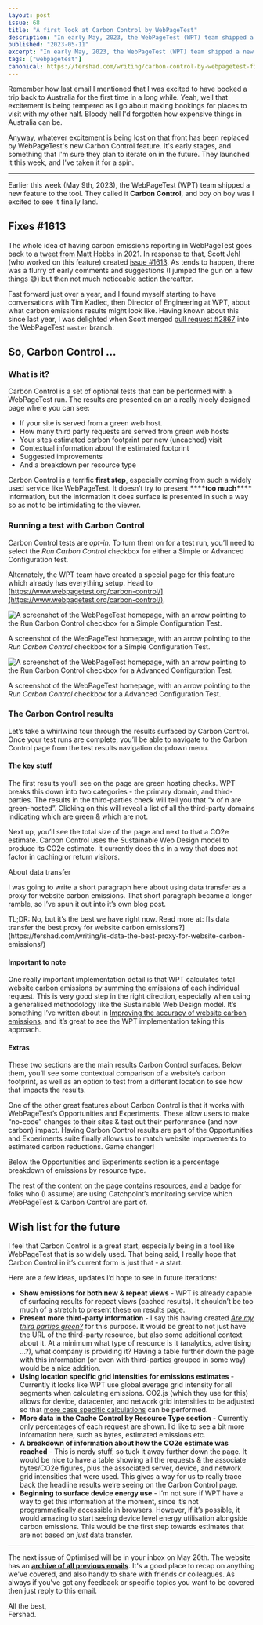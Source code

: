 ```yaml
---
layout: post
issue: 68
title: "A first look at Carbon Control by WebPageTest"
description: "In early May, 2023, the WebPageTest (WPT) team shipped a new feature to the tool. They called it Carbon Control, and boy oh boy was I excited to see it finally land. "
published: "2023-05-11"
excerpt: "In early May, 2023, the WebPageTest (WPT) team shipped a new feature to the tool. They called it Carbon Control, and boy oh boy was I excited to see it finally land. "
tags: ["webpagetest"]
canonical: https://fershad.com/writing/carbon-control-by-webpagetest-first-look/
---
```


Remember how last email I mentioned that I was excited to have booked a trip back to Australia for the first time in a long while. Yeah, well that excitement is being tempered as I go about making bookings for places to visit with my other half. Bloody hell I'd forgotten how expensive things in Australia can be.

Anyway, whatever excitement is being lost on that front has been replaced by WebPageTest's new Carbon Control feature. It's early stages, and something that I'm sure they plan to iterate on in the future. They launched it this week, and I've taken it for a spin.

---

<!-- # A first look at Carbon Control by WebPageTest -->

Earlier this week (May 9th, 2023), the WebPageTest (WPT) team shipped a new feature to the tool. They called it **Carbon Control**, and boy oh boy was I excited to see it finally land.

## Fixes #1613

The whole idea of having carbon emissions reporting in WebPageTest goes back to a [tweet from Matt Hobbs](https://twitter.com/TheRealNooshu/status/1457681398249267200) in 2021. In response to that, Scott Jehl (who worked on this feature) created [issue #1613](https://github.com/WPO-Foundation/webpagetest/issues/1613). As tends to happen, there was a flurry of early comments and suggestions (I jumped the gun on a few things 😅) but then not much noticeable action thereafter.

Fast forward just over a year, and I found myself starting to have conversations with Tim Kadlec, then Director of Engineering at WPT, about what carbon emissions results might look like. Having known about this since last year, I was delighted when Scott merged [pull request #2867](https://github.com/WPO-Foundation/webpagetest/pull/2867) into the WebPageTest `master` branch.

## So, Carbon Control …

### What is it?

Carbon Control is a set of optional tests that can be performed with a WebPageTest run. The results are presented on an a really nicely designed page where you can see:

- If your site is served from a green web host.
- How many third party requests are served from green web hosts
- Your sites estimated carbon footprint per new (uncached) visit
- Contextual information about the estimated footprint
- Suggested improvements
- And a breakdown per resource type

Carbon Control is a terrific **first step**, especially coming from such a widely used service like WebPageTest. It doesn’t try to present **\*\*\*\***too much**\*\*\*\*** information, but the information it does surface is presented in such a way so as not to be intimidating to the viewer.

### Running a test with Carbon Control

Carbon Control tests are _opt-in._ To turn them on for a test run, you’ll need to select the _Run Carbon Control_ checkbox for either a Simple or Advanced Configuration test.

Alternately, the WPT team have created a special page for this feature which already has everything setup. Head to [https://www.webpagetest.org/carbon-control/](https://www.webpagetest.org/carbon-control/).

![A screenshot of the WebPageTest homepage, with an arrow pointing to the Run Carbon Control checkbox for a Simple Configuration Test.](https://fershad.com/image/fetch/f_avif/q_auto/https://cdn.sanity.io/images/twtrbzfo/production/623e26ea9f6b78db02b7a8fc22b1ea4b9ba31d25-2190x930.png?auto=format)

A screenshot of the WebPageTest homepage, with an arrow pointing to the _Run Carbon Control_ checkbox for a Simple Configuration Test.

![A screenshot of the WebPageTest homepage, with an arrow pointing to the Run Carbon Control checkbox for a Advanced Configuration Test.](https://fershad.com/image/fetch/f_avif/q_auto/https://cdn.sanity.io/images/twtrbzfo/production/ade3d70c1f57137e1a0a30470afbe16798bfca29-2190x882.png?auto=format)

A screenshot of the WebPageTest homepage, with an arrow pointing to the _Run Carbon Control_ checkbox for a Advanced Configuration Test.

### The Carbon Control results

Let’s take a whirlwind tour through the results surfaced by Carbon Control. Once your test runs are complete, you’ll be able to navigate to the Carbon Control page from the test results navigation dropdown menu.

#### The key stuff

The first results you’ll see on the page are green hosting checks. WPT breaks this down into two categories - the primary domain, and third-parties. The results in the third-parties check will tell you that “x of n are green-hosted”. Clicking on this will reveal a list of all the third-party domains indicating which are green & which are not.

Next up, you’ll see the total size of the page and next to that a CO2e estimate. Carbon Control uses the Sustainable Web Design model to produce its CO2e estimate. It currently does this in a way that does not factor in caching or return visitors.

<div class="callout">
<p class="h3 title">About data transfer</p>
<div><p>I was going to write a short paragraph here about using data transfer as a proxy for website carbon emissions. That short paragraph became a longer ramble, so I’ve spun it out into it’s own blog post.</p><p>TL;DR: No, but it’s the best we have right now. Read more at: [Is data transfer the best proxy for website carbon emissions?](https://fershad.com/writing/is-data-the-best-proxy-for-website-carbon-emissions/) </p>
</div>
</div>

#### Important to note

One really important implementation detail is that WPT calculates total website carbon emissions by [summing the emissions](https://github.com/WPO-Foundation/webpagetest/blob/master/www/assets/js/conditional_metrics/carbon-footprint.js#LL79C2-L98C6) of each individual request. This is very good step in the right direction, especially when using a generalised methodology like the Sustainable Web Design model. It’s something I’ve written about in [Improving the accuracy of website carbon emissions](https://fershad.com/writing/improving-the-accuracy-of-website-carbon-emissions-estimates/#beyond-the-ballpark), and it’s great to see the WPT implementation taking this approach.

#### Extras

These two sections are the main results Carbon Control surfaces. Below them, you’ll see some contextual comparison of a website’s carbon footprint, as well as an option to test from a different location to see how that impacts the results.

One of the other great features about Carbon Control is that it works with WebPageTest’s Opportunities and Experiments. These allow users to make “no-code” changes to their sites & test out their performance (and now carbon) impact. Having Carbon Control results are part of the Opportunities and Experiments suite finally allows us to match website improvements to estimated carbon reductions. Game changer!

Below the Opportunities and Experiments section is a percentage breakdown of emissions by resource type.

The rest of the content on the page contains resources, and a badge for folks who (I assume) are using Catchpoint’s monitoring service which WebPageTest & Carbon Control are part of.

## Wish list for the future

I feel that Carbon Control is a great start, especially being in a tool like WebPageTest that is so widely used. That being said, I really hope that Carbon Control in it’s current form is just that - a start.

Here are a few ideas, updates I’d hope to see in future iterations:

- **Show emissions for both new & repeat views** - WPT is already capable of surfacing results for repeat views (cached results). It shouldn’t be too much of a stretch to present these on results page.
- **Present more third-party information** - I say this having created [_Are my third parties green?_](https://aremythirdpartiesgreen.com/) for this purpose. It would be great to not just have the URL of the third-party resource, but also some additional context about it. At a minimum what type of resource is it (analytics, advertising …?), what company is providing it? Having a table further down the page with this information (or even with third-parties grouped in some way) would be a nice addition.
- **Using location specific grid intensities for emissions estimates** - Currently it looks like WPT use global average grid intensity for all segments when calculating emissions. CO2.js (which they use for this) allows for device, datacenter, and network grid intensities to be adjusted so that [more case specific calculations](https://www.thegreenwebfoundation.org/news/release-guide-co2-js-v0-12/) can be performed.
- **More data in the Cache Control by Resource Type section** - Currently only percentages of each request are shown. I’d like to see a bit more information here, such as bytes, estimated emissions etc.
- **A breakdown of information about how the CO2e estimate was reached** - This is nerdy stuff, so tuck it away further down the page. It would be nice to have a table showing all the requests & the associate bytes/CO2e figures, plus the associated server, device, and network grid intensities that were used. This gives a way for us to really trace back the headline results we’re seeing on the Carbon Control page.
- **Beginning to surface device energy use** - I’m not sure if WPT have a way to get this information at the moment, since it’s not programmatically accessible in browsers. However, if it’s possible, it would amazing to start seeing device level energy utilisation alongside carbon emissions. This would be the first step towards estimates that are not based on _just_ data transfer.

---

The next issue of Optimised will be in your inbox on May 26th. The website has an **[archive of all previous emails](https://optimised.email/)**. It's a good place to recap on anything we've covered, and also handy to
share with friends or colleagues. As always if you've got any feedback or specific topics you want to be covered then just reply to this email.

All the best,  
Fershad.
